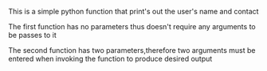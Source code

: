 This is a simple python function that print's out the user's name and contact

The first function has no parameters thus doesn't require any arguments to be passes to it

The second function has two parameters,therefore two arguments must be entered when invoking the function to produce desired output
